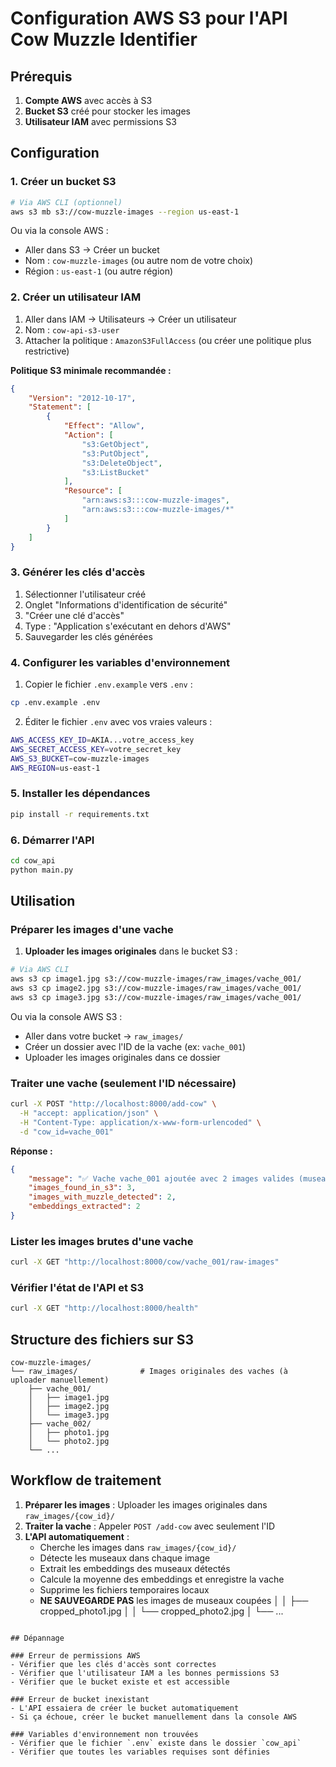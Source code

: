 # Configuration AWS S3 pour l'API Cow Muzzle Identifier

## Prérequis

1. **Compte AWS** avec accès à S3
2. **Bucket S3** créé pour stocker les images
3. **Utilisateur IAM** avec permissions S3

## Configuration

### 1. Créer un bucket S3

```bash
# Via AWS CLI (optionnel)
aws s3 mb s3://cow-muzzle-images --region us-east-1
```

Ou via la console AWS :
- Aller dans S3 → Créer un bucket
- Nom : `cow-muzzle-images` (ou autre nom de votre choix)
- Région : `us-east-1` (ou autre région)

### 2. Créer un utilisateur IAM

1. Aller dans IAM → Utilisateurs → Créer un utilisateur
2. Nom : `cow-api-s3-user`
3. Attacher la politique : `AmazonS3FullAccess` (ou créer une politique plus restrictive)

**Politique S3 minimale recommandée :**
```json
{
    "Version": "2012-10-17",
    "Statement": [
        {
            "Effect": "Allow",
            "Action": [
                "s3:GetObject",
                "s3:PutObject",
                "s3:DeleteObject",
                "s3:ListBucket"
            ],
            "Resource": [
                "arn:aws:s3:::cow-muzzle-images",
                "arn:aws:s3:::cow-muzzle-images/*"
            ]
        }
    ]
}
```

### 3. Générer les clés d'accès

1. Sélectionner l'utilisateur créé
2. Onglet "Informations d'identification de sécurité"
3. "Créer une clé d'accès"
4. Type : "Application s'exécutant en dehors d'AWS"
5. Sauvegarder les clés générées

### 4. Configurer les variables d'environnement

1. Copier le fichier `.env.example` vers `.env` :
```bash
cp .env.example .env
```

2. Éditer le fichier `.env` avec vos vraies valeurs :
```bash
AWS_ACCESS_KEY_ID=AKIA...votre_access_key
AWS_SECRET_ACCESS_KEY=votre_secret_key
AWS_S3_BUCKET=cow-muzzle-images
AWS_REGION=us-east-1
```

### 5. Installer les dépendances

```bash
pip install -r requirements.txt
```

### 6. Démarrer l'API

```bash
cd cow_api
python main.py
```

## Utilisation

### Préparer les images d'une vache

1. **Uploader les images originales** dans le bucket S3 :
```bash
# Via AWS CLI
aws s3 cp image1.jpg s3://cow-muzzle-images/raw_images/vache_001/
aws s3 cp image2.jpg s3://cow-muzzle-images/raw_images/vache_001/
aws s3 cp image3.jpg s3://cow-muzzle-images/raw_images/vache_001/
```

Ou via la console AWS S3 :
- Aller dans votre bucket → `raw_images/`
- Créer un dossier avec l'ID de la vache (ex: `vache_001`)
- Uploader les images originales dans ce dossier

### Traiter une vache (seulement l'ID nécessaire)

```bash
curl -X POST "http://localhost:8000/add-cow" \
  -H "accept: application/json" \
  -H "Content-Type: application/x-www-form-urlencoded" \
  -d "cow_id=vache_001"
```

**Réponse :**
```json
{
    "message": "✅ Vache vache_001 ajoutée avec 2 images valides (museau détecté).",
    "images_found_in_s3": 3,
    "images_with_muzzle_detected": 2,
    "embeddings_extracted": 2
}
```

### Lister les images brutes d'une vache

```bash
curl -X GET "http://localhost:8000/cow/vache_001/raw-images"
```

### Vérifier l'état de l'API et S3

```bash
curl -X GET "http://localhost:8000/health"
```

## Structure des fichiers sur S3

```
cow-muzzle-images/
└── raw_images/              # Images originales des vaches (à uploader manuellement)
    ├── vache_001/
    │   ├── image1.jpg
    │   ├── image2.jpg
    │   └── image3.jpg
    ├── vache_002/
    │   ├── photo1.jpg
    │   └── photo2.jpg
    └── ...
```

## Workflow de traitement

1. **Préparer les images** : Uploader les images originales dans `raw_images/{cow_id}/`
2. **Traiter la vache** : Appeler `POST /add-cow` avec seulement l'ID
3. **L'API automatiquement** :
   - Cherche les images dans `raw_images/{cow_id}/`
   - Détecte les museaux dans chaque image
   - Extrait les embeddings des museaux détectés
   - Calcule la moyenne des embeddings et enregistre la vache
   - Supprime les fichiers temporaires locaux
   - **NE SAUVEGARDE PAS** les images de museaux coupées
│   │   ├── cropped_photo1.jpg
│   │   └── cropped_photo2.jpg
│   └── ...
```

## Dépannage

### Erreur de permissions AWS
- Vérifier que les clés d'accès sont correctes
- Vérifier que l'utilisateur IAM a les bonnes permissions S3
- Vérifier que le bucket existe et est accessible

### Erreur de bucket inexistant
- L'API essaiera de créer le bucket automatiquement
- Si ça échoue, créer le bucket manuellement dans la console AWS

### Variables d'environnement non trouvées
- Vérifier que le fichier `.env` existe dans le dossier `cow_api`
- Vérifier que toutes les variables requises sont définies
